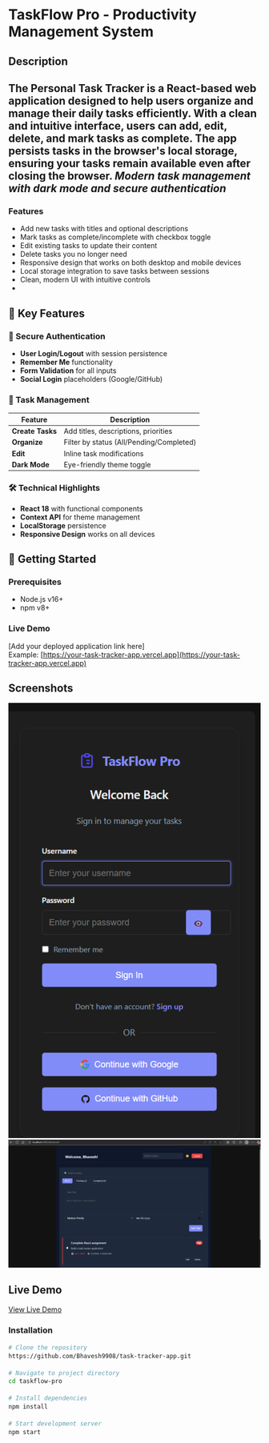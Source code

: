 # TaskFlow Pro - Productivity Management System
## Description
The Personal Task Tracker is a React-based web application designed to help users organize and manage their daily tasks efficiently. With a clean and intuitive interface, users can add, edit, delete, and mark tasks as complete. The app persists tasks in the browser's local storage, ensuring your tasks remain available even after closing the browser.
*Modern task management with dark mode and secure authentication*
---

### Features
- Add new tasks with titles and optional descriptions
- Mark tasks as complete/incomplete with checkbox toggle
- Edit existing tasks to update their content
- Delete tasks you no longer need
- Responsive design that works on both desktop and mobile devices
- Local storage integration to save tasks between sessions
- Clean, modern UI with intuitive controls
- 



## 🌟 Key Features

### 🔐 Secure Authentication
- **User Login/Logout** with session persistence
- **Remember Me** functionality
- **Form Validation** for all inputs
- **Social Login** placeholders (Google/GitHub)

### 📝 Task Management
| Feature | Description |
|---------|-------------|
| **Create Tasks** | Add titles, descriptions, priorities |
| **Organize** | Filter by status (All/Pending/Completed) |
| **Edit** | Inline task modifications |
| **Dark Mode** | Eye-friendly theme toggle |

### 🛠 Technical Highlights
- **React 18** with functional components
- **Context API** for theme management
- **LocalStorage** persistence
- **Responsive Design** works on all devices

## 🚀 Getting Started

### Prerequisites
- Node.js v16+
- npm v8+
### Live Demo
[Add your deployed application link here]  
Example: [https://your-task-tracker-app.vercel.app](https://your-task-tracker-app.vercel.app)


## Screenshots
![Screenshot 1](./output/task_tracker2.png)
![Screenshot 2](./output/task_tracker1.png)

## Live Demo
[View Live Demo](https://your-deployed-app-url.vercel.app)  

### Installation
```bash
# Clone the repository
https://github.com/Bhavesh9908/task-tracker-app.git

# Navigate to project directory
cd taskflow-pro

# Install dependencies
npm install

# Start development server
npm start




